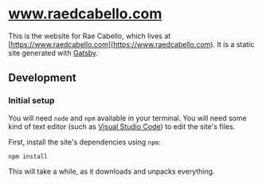 # www.raedcabello.com

This is the website for Rae Cabello, which lives at [https://www.raedcabello.com](https://www.raedcabello.com). It is a static site generated with [Gatsby](https://www.gatsbyjs.com/).


## Development

### Initial setup

You will need `node` and `npm` available in your terminal. You will need some kind of text editor (such as [Visual Studio Code](https://code.visualstudio.com/)) to edit the site's files.

First, install the site's dependencies using `npm`:

```
npm install
```

This will take a while, as it downloads and unpacks everything.